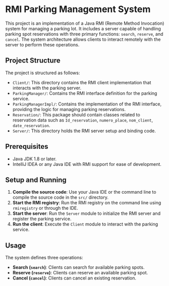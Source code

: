 # RMI Parking Management System

This project is an implementation of a Java RMI (Remote Method Invocation) system for managing a parking lot. It includes a server capable of handling parking spot reservations with three primary functions: `search`, `reserve`, and `cancel`. The system architecture allows clients to interact remotely with the server to perform these operations.

## Project Structure

The project is structured as follows:

- `Client/`: This directory contains the RMI client implementation that interacts with the parking server.
- `ParkingManager/`: Contains the RMI interface definition for the parking service.
- `ParkingManagerImpl/`: Contains the implementation of the RMI interface, providing the logic for managing parking reservations.
- `Reservation/`: This package should contain classes related to reservation data such as `Id_reservation`, `numero_place`, `nom_client`, `date_reservation`.
- `Server/`: This directory holds the RMI server setup and binding code.

## Prerequisites
- Java JDK 1.8 or later.
- IntelliJ IDEA or any Java IDE with RMI support for ease of development.

## Setup and Running

1. **Compile the source code**: Use your Java IDE or the command line to compile the source code in the `src/` directory.
2. **Start the RMI registry**: Run the RMI registry on the command line using `rmiregistry` or through the IDE.
3. **Start the server**: Run the `Server` module to initialize the RMI server and register the parking service.
4. **Run the client**: Execute the `Client` module to interact with the parking service.

## Usage

The system defines three operations:

- **Search (`search`)**: Clients can search for available parking spots.
- **Reserve (`reserve`)**: Clients can reserve an available parking spot.
- **Cancel (`cancel`)**: Clients can cancel an existing reservation.
